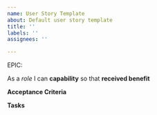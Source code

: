 ```yaml
---
name: User Story Template
about: Default user story template
title: ''
labels: ''
assignees: ''

---
```


EPIC: <epic>

As a *role* I can **capability** so that **received benefit**

**Acceptance Criteria**

**Tasks**
